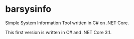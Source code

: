 # barsysinfo
Simple System Information Tool written in C# on .NET Core.

This first version is written in C# and .NET Core 3.1.
